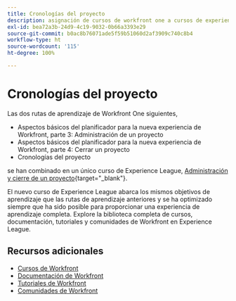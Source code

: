```yaml
---
title: Cronologías del proyecto
description: asignación de cursos de workfront one a cursos de experience league
exl-id: bea72a3b-24d9-4c19-9032-0b66a3393e29
source-git-commit: b0ac8b76071ade5f59b51060d2af3909c740c8b4
workflow-type: ht
source-wordcount: '115'
ht-degree: 100%

---
```



# Cronologías del proyecto

Las dos rutas de aprendizaje de Workfront One siguientes,

* Aspectos básicos del planificador para la nueva experiencia de Workfront, parte 3: Administración de un proyecto
* Aspectos básicos del planificador para la nueva experiencia de Workfront, parte 4: Cerrar un proyecto
* Cronologías del proyecto

se han combinado en un único curso de Experience League, [Administración y cierre de un proyecto](https://experienceleague.adobe.com/?recommended=Workfront-U-1-2022.2.planners){target="_blank"}.

El nuevo curso de Experience League abarca los mismos objetivos de aprendizaje que las rutas de aprendizaje anteriores y se ha optimizado siempre que ha sido posible para proporcionar una experiencia de aprendizaje completa.  Explore la biblioteca completa de cursos, documentación, tutoriales y comunidades de Workfront en Experience League.

## Recursos adicionales

* [Cursos de Workfront](https://experienceleague.adobe.com/?lang=es&amp;Solution=Workfront#courses)
* [Documentación de Workfront](https://experienceleague.adobe.com/docs/workfront.html?lang=es)
* [Tutoriales de Workfront](https://experienceleague.adobe.com/docs/workfront-learn/tutorials-workfront/home.html?lang=es)
* [Comunidades de Workfront](https://experienceleaguecommunities.adobe.com/t5/workfront/ct-p/workfront)
